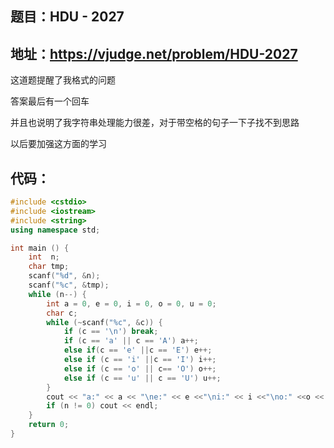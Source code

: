 ## 题目：HDU - 2027
地址：https://vjudge.net/problem/HDU-2027
---
这道题提醒了我格式的问题

答案最后有一个回车

并且也说明了我字符串处理能力很差，对于带空格的句子一下子找不到思路

以后要加强这方面的学习
## 代码：
```cpp
#include <cstdio>
#include <iostream>
#include <string>
using namespace std;

int main () {
    int  n;
    char tmp;
    scanf("%d", &n);
    scanf("%c", &tmp);
    while (n--) {
        int a = 0, e = 0, i = 0, o = 0, u = 0;
        char c;
        while (~scanf("%c", &c)) {
            if (c == '\n') break;
            if (c == 'a' || c == 'A') a++;
            else if(c == 'e' ||c == 'E') e++;
            else if (c == 'i' ||c == 'I') i++;
            else if (c == 'o' || c== 'O') o++;
            else if (c == 'u' || c == 'U') u++;
        }
        cout << "a:" << a << "\ne:" << e <<"\ni:" << i <<"\no:" <<o << "\nu:" <<u <<endl;
        if (n != 0) cout << endl;
    }
    return 0;
}
```